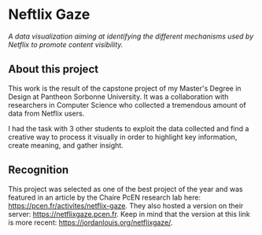 # Neftlix Gaze

*A data visualization aiming at identifying the different mechanisms used by Netflix to promote content visibility.*

## About this project

This work is the result of the capstone project of my Master's Degree in Design at Pantheon Sorbonne University. It was a collaboration with researchers in Computer Science who collected a tremendous amount of data from Netflix users. 

I had the task with 3 other students to exploit the data collected and find a creative way to process it visually in order to highlight key information, create meaning, and gather insight.

## Recognition

This project was selected as one of the best project of the year and was featured in an article by the Chaire PcEN research lab here: https://pcen.fr/activites/netflix-gaze. They also hosted a version on their server: https://netflixgaze.pcen.fr.
Keep in mind that the version at this link is more recent: https://jordanlouis.org/netflixgaze/.
